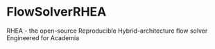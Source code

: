 # FlowSolverRHEA

RHEA - the open-source Reproducible Hybrid-architecture flow solver Engineered for Academia